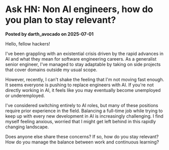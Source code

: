 # Ask HN: Non AI engineers, how do you plan to stay relevant?  
**Posted by darth_avocado on 2025-07-01**

Hello, fellow hackers!  

I've been grappling with an existential crisis driven by the rapid advances in AI and what they mean for software engineering careers. As a generalist senior engineer, I've managed to stay adaptable by taking on side projects that cover domains outside my usual scope.  

However, recently, I can't shake the feeling that I'm not moving fast enough. It seems everyone is pushing to replace engineers with AI. If you're not directly working in AI, it feels like you may eventually become unemployed or underemployed.  

I've considered switching entirely to AI roles, but many of these positions require prior experience in the field. Balancing a full-time job while trying to keep up with every new development in AI is increasingly challenging. I find myself feeling anxious, worried that I might get left behind in this rapidly changing landscape.  

Does anyone else share these concerns? If so, how do you stay relevant? How do you manage the balance between work and continuous learning?